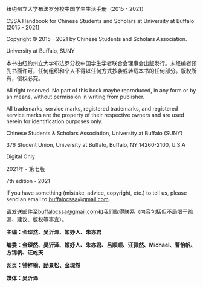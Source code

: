 纽约州立大学布法罗分校中国学生生活手册（2015 - 2021）

CSSA Handbook for Chinese Students and Scholars at University at Buffalo (2015 - 2021)

Copyright © 2015 - 2021 by Chinese Students and Scholars Association.

University at Buffalo, SUNY

本书由纽约州立大学布法罗分校中国学生学者联合会理事会出版发行。未经编者预先书面许可，任何组织和个人不得以任何方式抄袭或转载本书的任何部分。版权所有，侵权必究。

All right reserved. No part of this book maybe reproduced, in any form or by an means, without permission in writing from publisher.

All trademarks, service marks, registered trademarks, and registered service marks are the property of their respective owners and are used herein for identification purposes only.

Chinese Students & Scholars Association, University at Buffalo (SUNY)

376 Student Union, University at Buffalo, Buffalo, NY 14260-2100, U.S.A

Digital Only

2021年 - 第七版

7th edition - 2021



If you have something (mistake, advice, copyright, etc.) to tell us, please send an email to [buffalocssa@gmail.com](mailto:buffalocssa@gmail.com).

请发送邮件至[buffalocssa@gmail.com](mailto:buffalocssa@gmail.com)和我们取得联系（内容包括但不局限于疏漏、建议、版权等事宜）。



**主编：金琛然、吴沂泽、姬妤人、朱亦君**

**编委：金琛然、吴沂泽、姬妤人、朱亦君、吕顺顺、汪佩然、Michael、曹怡帆、方锦帆、汪屹天**

**网页：钟梓榆、励景松、金琛然**

**媒体：吴沂泽**
